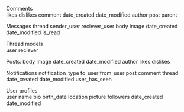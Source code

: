 
Comments	
    likes
    dislikes
    comment
    date_created
    date_modified
    author
    post
    parent

Messages
    thread
    sender_user
    reciever_user
    body
    image
    date_created
    date_modified
    is_read	

Thread models	
    user
    reciever

Posts:
    body
    image
    date_created
    date_modified
    author
    likes
    dislikes

Notifications
    notification_type
    to_user
    from_user
    post
    comment
    thread
    date_created
    date_modified
    user_has_seen

User profiles    
    user
    name
    bio
    birth_date
    location
    picture
    followers
    date_created
    date_modified	

	



